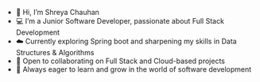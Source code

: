 - 👋 Hi, I’m Shreya Chauhan
- 💻 I’m a Junior Software Developer, passionate about Full Stack Development
- ☁️ Currently exploring Spring boot and sharpening my skills in Data Structures & Algorithms
- 🤝 Open to collaborating on Full Stack and Cloud-based projects
- 🚀 Always eager to learn and grow in the world of software development

<!---
Shreya5780/Shreya5780 is a ✨ special ✨ repository because its `README.md` (this file) appears on your GitHub profile.
You can click the Preview link to take a look at your changes.
--->
